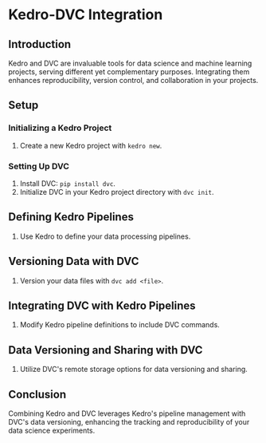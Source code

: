 # Kedro-DVC Integration

## Introduction
Kedro and DVC are invaluable tools for data science and machine learning projects, serving different yet complementary purposes. Integrating them enhances reproducibility, version control, and collaboration in your projects.

## Setup

### Initializing a Kedro Project
1. Create a new Kedro project with `kedro new`.

### Setting Up DVC
1. Install DVC: `pip install dvc`.
2. Initialize DVC in your Kedro project directory with `dvc init`.

## Defining Kedro Pipelines
1. Use Kedro to define your data processing pipelines.

## Versioning Data with DVC
1. Version your data files with `dvc add <file>`.

## Integrating DVC with Kedro Pipelines
1. Modify Kedro pipeline definitions to include DVC commands.

## Data Versioning and Sharing with DVC
1. Utilize DVC's remote storage options for data versioning and sharing.

## Conclusion
Combining Kedro and DVC leverages Kedro's pipeline management with DVC's data versioning, enhancing the tracking and reproducibility of your data science experiments.
